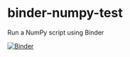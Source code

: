 # binder-numpy-test
Run a NumPy script using Binder

[![Binder](https://mybinder.org/badge_logo.svg)](https://Runmybinder.org/v2/gh/aerpenbeck/binder-numpy-test/HEAD)

